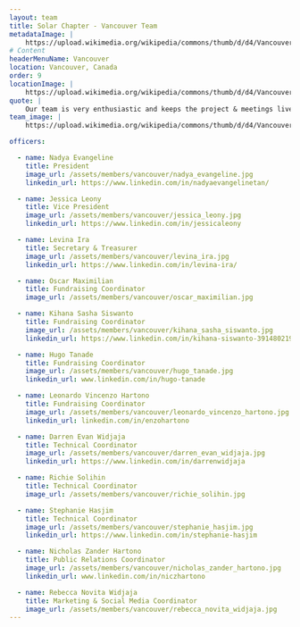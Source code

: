 ```yaml
---
layout: team
title: Solar Chapter - Vancouver Team
metadataImage: |
    https://upload.wikimedia.org/wikipedia/commons/thumb/d/d4/Vancouver-Canada.jpg/1024px-Vancouver-Canada.jpg
# Content
headerMenuName: Vancouver
location: Vancouver, Canada
order: 9
locationImage: |
    https://upload.wikimedia.org/wikipedia/commons/thumb/d/d4/Vancouver-Canada.jpg/1024px-Vancouver-Canada.jpg
quote: |
    Our team is very enthusiastic and keeps the project & meetings lively. We are a group of passionate people who wishes to continuously learn from the entire Solar Chapter team! Everyone is motivated to give back to Indonesia!
team_image: |
    https://upload.wikimedia.org/wikipedia/commons/thumb/d/d4/Vancouver-Canada.jpg/1024px-Vancouver-Canada.jpg

officers:

  - name: Nadya Evangeline
    title: President
    image_url: /assets/members/vancouver/nadya_evangeline.jpg
    linkedin_url: https://www.linkedin.com/in/nadyaevangelinetan/

  - name: Jessica Leony
    title: Vice President
    image_url: /assets/members/vancouver/jessica_leony.jpg
    linkedin_url: https://www.linkedin.com/in/jessicaleony

  - name: Levina Ira
    title: Secretary & Treasurer
    image_url: /assets/members/vancouver/levina_ira.jpg
    linkedin_url: https://www.linkedin.com/in/levina-ira/

  - name: Oscar Maximilian
    title: Fundraising Coordinator
    image_url: /assets/members/vancouver/oscar_maximilian.jpg

  - name: Kihana Sasha Siswanto
    title: Fundraising Coordinator
    image_url: /assets/members/vancouver/kihana_sasha_siswanto.jpg
    linkedin_url: https://www.linkedin.com/in/kihana-siswanto-391480219/

  - name: Hugo Tanade
    title: Fundraising Coordinator
    image_url: /assets/members/vancouver/hugo_tanade.jpg
    linkedin_url: www.linkedin.com/in/hugo-tanade

  - name: Leonardo Vincenzo Hartono
    title: Fundraising Coordinator
    image_url: /assets/members/vancouver/leonardo_vincenzo_hartono.jpg
    linkedin_url: linkedin.com/in/enzohartono

  - name: Darren Evan Widjaja
    title: Technical Coordinator
    image_url: /assets/members/vancouver/darren_evan_widjaja.jpg
    linkedin_url: https://www.linkedin.com/in/darrenwidjaja

  - name: Richie Solihin
    title: Technical Coordinator
    image_url: /assets/members/vancouver/richie_solihin.jpg

  - name: Stephanie Hasjim
    title: Technical Coordinator
    image_url: /assets/members/vancouver/stephanie_hasjim.jpg
    linkedin_url: https://www.linkedin.com/in/stephanie-hasjim

  - name: Nicholas Zander Hartono
    title: Public Relations Coordinator
    image_url: /assets/members/vancouver/nicholas_zander_hartono.jpg
    linkedin_url: www.linkedin.com/in/niczhartono

  - name: Rebecca Novita Widjaja
    title: Marketing & Social Media Coordinator
    image_url: /assets/members/vancouver/rebecca_novita_widjaja.jpg
---
```

